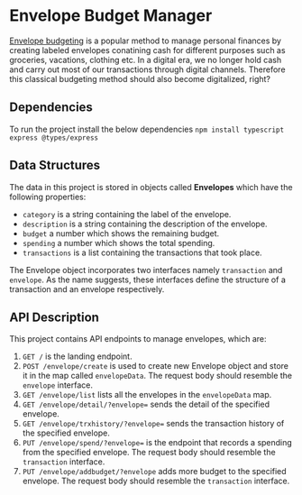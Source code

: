 # Envelope Budget Manager

<a href="https://en.wikipedia.org/wiki/Envelope_system">Envelope budgeting</a> is a popular method to manage personal finances by creating labeled envelopes conatining cash for different purposes such as groceries, vacations, clothing etc. In a digital era, we no longer hold cash and carry out most of our transactions through digital channels. Therefore this classical budgeting method should also become digitalized, right?

## Dependencies
To run the project install the below dependencies
`npm install typescript express @types/express`

## Data Structures
The data in this project is stored in objects called **Envelopes** which have the following properties:
+ `category` is a string containing the label of the envelope.
+ `description` is a string containing the description of the envelope.
+ `budget` a number which shows the remaining budget.
+ `spending` a number which shows the total spending.
+ `transactions` is a list containing the transactions that took place.

The Envelope object incorporates two interfaces namely `transaction` and `envelope`. As the name suggests, these interfaces define the structure of a transaction and an envelope respectively.

## API Description
This project contains API endpoints to manage envelopes, which are:
1. `GET /` is the landing endpoint.
2. `POST /envelope/create` is used to create new Envelope object and store it in the map called `envelopeData`. The request body should resemble the `envelope` interface.
3. `GET /envelope/list` lists all the envelopes in the `envelopeData` map.
4. `GET /envelope/detail/?envelope=` sends the detail of the specified envelope.
5. `GET /envelope/trxhistory/?envelope=` sends the transaction history of the specified envelope.
6. `PUT /envelope/spend/?envelope=` is the endpoint that records a spending from the specified envelope. The request body should resemble the `transaction` interface.
7. `PUT /envelope/addbudget/?envelope` adds more budget to the specified envelope. The request body should resemble the `transaction` interface.